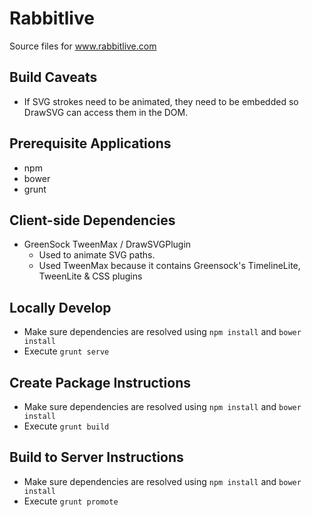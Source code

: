 # Rabbitlive
Source files for www.rabbitlive.com

## Build Caveats
- If SVG strokes need to be animated, they need to be embedded so DrawSVG can access them in the DOM.

## Prerequisite Applications
- npm
- bower
- grunt

## Client-side Dependencies
- GreenSock TweenMax / DrawSVGPlugin
  - Used to animate SVG paths.
  - Used TweenMax because it contains Greensock's TimelineLite, TweenLite & CSS plugins

## Locally Develop
- Make sure dependencies are resolved using `npm install` and `bower install`
- Execute `grunt serve`

## Create Package Instructions
- Make sure dependencies are resolved using `npm install` and `bower install`
- Execute `grunt build`

## Build to Server Instructions
- Make sure dependencies are resolved using `npm install` and `bower install`
- Execute `grunt promote`